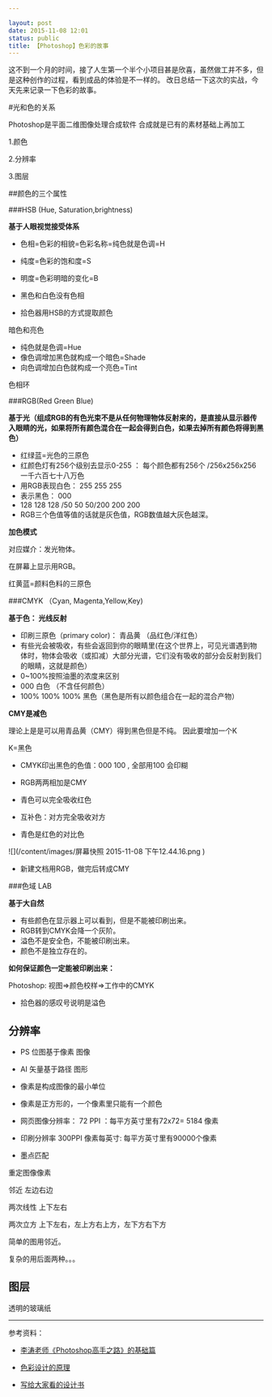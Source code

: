 ```yaml
---

layout: post
date: 2015-11-08 12:01
status: public
title: 【Photoshop】色彩的故事
---
```


这不到一个月的时间，接了人生第一个半个小项目甚是欣喜，虽然做工并不多，但是这种创作的过程，看到成品的体验是不一样的。 改日总结一下这次的实战，今天先来记录一下色彩的故事。 

#光和色的关系

Photoshop是平面二维图像处理合成软件
合成就是已有的素材基础上再加工

1.颜色

2.分辨率

3.图层


##颜色的三个属性

###HSB (Hue, Saturation,brightness) 

**基于人眼视觉接受体系**

* 色相=色彩的相貌=色彩名称=纯色就是色调=H
* 纯度=色彩的饱和度=S 
* 明度=色彩明暗的变化=B

* 黑色和白色没有色相
* 拾色器用HSB的方式提取颜色


暗色和亮色

* 纯色就是色调=Hue
* 像色调增加黑色就构成一个暗色=Shade
* 向色调增加白色就构成一个亮色=Tint


色相环

###RGB(Red Green Blue)

**基于光（组成RGB的有色光束不是从任何物理物体反射来的，是直接从显示器传入眼睛的光，如果将所有颜色混合在一起会得到白色，如果去掉所有颜色将得到黑色）** 

* 红绿蓝=光色的三原色
* 红颜色灯有256个级别去显示0-255 ： 每个颜色都有256个 /256x256x256 一千六百七十八万色
* 用RGB表现白色： 255 255 255 
* 表示黑色： 000
* 128 128 128 /50 50 50/200 200 200
* RGB三个色值等值的话就是灰色值，RGB数值越大灰色越深。

**加色模式**

对应媒介：发光物体。 

在屏幕上显示用RGB。

红黄蓝=颜料色料的三原色

###CMYK （Cyan, Magenta,Yellow,Key)

**基于色： 光线反射**

* 印刷三原色（primary color)： 青品黄 （品红色/洋红色）
* 有些光会被吸收，有些会返回到你的眼睛里(在这个世界上，可见光谱遇到物体时，物体会吸收（或扣减）大部分光谱，它们没有吸收的部分会反射到我们的眼睛，这就是颜色） 
* 0~100%按照油墨的浓度来区别
* 000 白色 （不含任何颜色）
* 100% 100% 100% 黑色（黑色是所有以颜色组合在一起的混合产物） 

**CMY是减色**

理论上是是可以用青品黄（CMY）得到黑色但是不纯。
因此要增加一个K

K=黑色

* CMYK印出黑色的色值：000 100 , 全部用100 会印糊

* RGB两两相加是CMY

* 青色可以完全吸收红色

* 互补色：对方完全吸收对方

* 青色是红色的对比色

![](/content/images/屏幕快照 2015-11-08 下午12.44.16.png
)

* 新建文档用RGB，做完后转成CMY

###色域 LAB

**基于大自然**

* 有些颜色在显示器上可以看到，但是不能被印刷出来。
* RGB转到CMYK会降一个灰阶。 
* 溢色不是安全色，不能被印刷出来。
* 颜色不是独立存在的。 

**如何保证颜色一定能被印刷出来：**

Photoshop: 视图=>颜色校样=>工作中的CMYK

* 拾色器的感叹号说明是溢色


## 分辨率

* PS 位图基于像素 图像
* AI 矢量基于路径 图形

* 像素是构成图像的最小单位
* 像素是正方形的，一个像素里只能有一个颜色
* 网页图像分辨率： 72 PPI ：每平方英寸里有72x72= 5184  像素 

* 印刷分辨率 300PPI 像素每英寸: 每平方英寸里有90000个像素
* 墨点匹配

重定图像像素

邻近 左边右边

两次线性 上下左右

两次立方 上下左右，左上方右上方，左下方右下方

简单的图用邻近。

复杂的用后面两种。。。

## 图层

透明的玻璃纸

************

参考资料： 

* [李涛老师《Photoshop高手之路》的基础篇](http://study.163.com/course/introduction.htm?courseId=203001#/courseDetail)

* [色彩设计的原理](http://book.douban.com/subject/6790599/)

* [写给大家看的设计书](http://book.douban.com/subject/3323633/)

